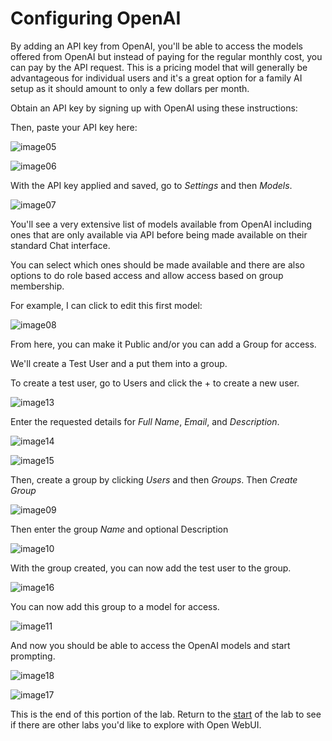 # Configuring OpenAI

By adding an API key from OpenAI, you'll be able to access the models offered from OpenAI but instead of paying for the regular monthly cost, you can pay by the API request. This is a pricing model that will generally be advantageous for individual users and it's a great option for a family AI setup as it should amount to only a few dollars per month.

Obtain an API key by signing up with OpenAI using these instructions:

Then, paste your API key here:

![image05](images/image05.png)

![image06](images/image06.png)

With the API key applied and saved, go to *Settings* and then *Models*.

![image07](images/image07.png)

You'll see a very extensive list of models available from OpenAI including ones that are only available via API before being made available on their standard Chat interface.

You can select which ones should be made available and there are also options to do role based access and allow access based on group membership.

For example, I can click to edit this first model:

![image08](images/image08.png)

From here, you can make it Public and/or you can add a Group for access.

We'll create a Test User and a put them into a group.

To create a test user, go to Users and click the + to create a new user.

![image13](images/image13.png)

Enter the requested details for *Full Name*, *Email*, and *Description*.

![image14](images/image14.png)

![image15](images/image15.png)

Then, create a group by clicking *Users* and then *Groups*. Then *Create Group*

![image09](images/image09.png)

Then enter the group *Name* and optional Description

![image10](images/image10.png)

With the group created, you can now add the test user to the group.

![image16](images/image16.png)

You can now add this group to a model for access.

![image11](images/image11.png)

And now you should be able to access the OpenAI models and start prompting.

![image18](images/image18.png)

![image17](images/image17.png)

This is the end of this portion of the lab. Return to the [start](README.md) of the lab to see if there are other labs you'd like to explore with Open WebUI.